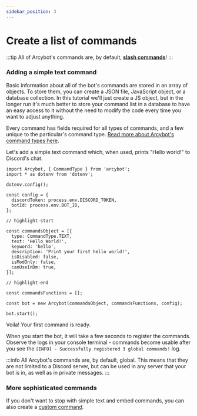 ```yaml
---
sidebar_position: 3
---
```


# Create a list of commands

:::tip
All of Arcybot's commands are, by default, **[slash commands](https://support.discord.com/hc/en-us/articles/1500000368501-Slash-Commands-FAQ)**!
:::

### Adding a simple text command

Basic information about all of the bot's commands are stored in an array of objects. To store them, you can create a JSON file, JavaScript object, or a database collection. In this tutorial we'll just create a JS object, but in the longer run it's much better to store your command list in a database to have an easy access to it without the need to modify the code every time you want to adjust anything.

Every command has fields required for all types of commands, and a few unique to the particular's command type. [Read more about Arcybot's command types here](/docs/category/command-types).

Let's add a simple text command which, when used, prints "Hello world!" to Discord's chat.

```tsx title="index.js"
import Arcybot, { CommandType } from 'arcybot';
import * as dotenv from 'dotenv';

dotenv.config();

const config = {
  discordToken: process.env.DISCORD_TOKEN,
  botId: process.env.BOT_ID,
};

// highlight-start

const commandsObject = [{
  type: CommandType.TEXT,
  text: 'Hello World!',
  keyword: 'hello',
  description: 'Print your first hello world!',
  isDisabled: false,
  isModOnly: false,
  canUseInDm: true,
}];

// highlight-end

const commandsFunctions = [];

const bot = new Arcybot(commandsObject, commandsFunctions, config);

bot.start();
```

Voila! Your first command is ready.

When you start the bot, it will take a few seconds to register the commands. Observe the logs in your console terminal - commands become usable after you see the `[INFO] - Successfully registered 3 global commands!` log.

:::info
All Arcybot's commands are, by default, global. This means that they are not limited to a Discord server, but can be used in any server that your bot is in, as well as in private messages.
:::

### More sophisticated commands

If you don't want to stop with simple text and embed commands, you can also create a [custom command](/docs/commands/custom-command).
